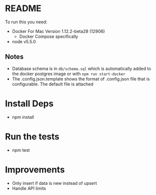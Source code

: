 # README

To run this you need:

* Docker For Mac Version 1.12.2-beta28 (12906)
  * Docker Compose specifically
* node v5.5.0

## Notes

 * Database schema is in `db/schema.sql` which is automatically added to the docker postgres image or with `npm run start-docker`
 * The .config.json.template shows the format of .config.json file that is configurable. The default file is attached

# Install Deps

* npm install

# Run the tests

* npm test

# Improvements

 * Only insert if data is new instead of upsert
 * Handle API limits




